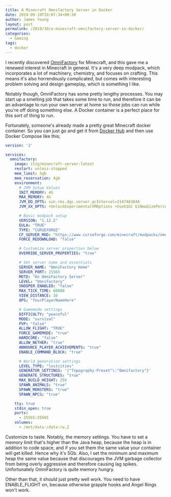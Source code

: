 ```yaml
---
title: A Minecraft Omnifactory Server in Docker
date: 2019-09-10T19:07:34+09:30
author: James Young
layout: post
permalink: /2019/10/a-minecraft-omnifactory-server-in-docker/
categories:
  - Gaming
tags:
  - docker
---
```


I recently discovered [OmniFactory](https://www.curseforge.com/minecraft/modpacks/omnifactory) for Minecraft, and this gave me a renewed interest in Minecraft in general.  It's a very deep modpack, which incorporates a lot of machinery, chemistry, and focuses on crafting.  This means it's also horrendously complicated, but comes with interesting problem solving and design gameplay, which is something I like.

Notably though, OmniFactory has some pretty lengthy processes.  You may start up a smelting job that takes some time to run, and therefore it can be an advantage to run your own server at home so those jobs can run while you're off doing something else.  A Docker container is a perfect place for this sort of thing to run.

Fortunately, someone's already made a pretty great Minecraft docker container.  So you can just go and get it from [Docker Hub](https://hub.docker.com/r/itzg/minecraft-server/) and then use Docker Compose like this;

```yaml
version: '2'

services:
  omnifactory:
    image: itzg/minecraft-server:latest
    restart: unless-stopped
    mem_limit: 5gb
    mem_reservation: 4gb
    environment:
      # JVM Setup Values
      INIT_MEMORY: 4G
      MAX_MEMORY: 4G
      JVM_DD_OPTS: sun.rmi.dgc.server.gcInterval=2147483646
      JVM_XX_OPTS: +UnlockExperimentalVMOptions +UseG1GC G1NewSizePercent=20 MaxGCPauseMillis=50 G1HeapRegionSize=32M

      # Basic modpack setup
      VERSION: "1.12.2"
      EULA: "TRUE"
      TYPE: "CURSEFORGE"
      CF_SERVER_MOD: "https://www.curseforge.com/minecraft/modpacks/omnifactory/download/2733486"
      FORCE_REDOWNLOAD: "false"

      # Customize server properties below
      OVERRIDE_SERVER_PROPERTIES: "true"

      # Set server name and essentials
      SERVER_NAME: "OmniFactory Home"
      SERVER_PORT: 25565
      MOTD: "An OmniFactory Server"
      LEVEL: "OmniFactory"
      SNOOPER_ENABLED: "false"
      MAX_TICK_TIME: 60000
      VIEW_DISTANCE: 10
      OPS: "YourPlayerNameHere"

      # Gamemode settings
      DIFFICULTY: "peaceful"
      MODE: "survival"
      PVP: "false"
      ALLOW_FLIGHT: "TRUE"
      FORCE_GAMEMODE: "true"
      HARDCORE: "false"
      ALLOW_NETHER: "true"
      ANNOUNCE_PLAYER_ACHIEVEMENTS: "true"
      ENABLE_COMMAND_BLOCK: "true"

      # World generation settings
      LEVEL_TYPE: "lostcities"
      GENERATOR_SETTINGS: '{"Topography-Preset"\:"Omnifactory"}'
      GENERATE_STRUCTURES: "true"
      MAX_BUILD_HEIGHT: 256
      SPAWN_ANIMALS: "true"
      SPAWN_MONSTERS: "true"
      SPAWN_NPCS: "true"

    tty: true
    stdin_open: true
    ports:
      - 25565:25565
    volumes:
      - /mnt/data:/data:rw,Z
```

Customize to taste.  Notably, the memory settings.  You have to set a memory limit that's higher than the Java heap, because the heap is in addition to code space, and if you set them the same value your container will get killed.  Hence why it's 5Gb.  Also, I set the minimum and maximum heap the same value because that discourages the JVM garbage collector from being overly aggressive and therefore causing lag spikes.  Unfortunately OmniFactory is quite memory hungry.

Other than that, it should just pretty well work.  You need to have ENABLE_FLIGHT on, because otherwise grapple hooks and Angel Rings won't work.